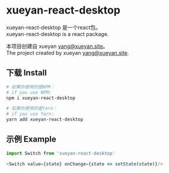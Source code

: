 # xueyan-react-desktop

xueyan-react-desktop 是一个react包。  
xueyan-react-desktop is a react package.  

本项目创建自 xueyan <yang@xueyan.site>。  
The project created by xueyan <yang@xueyan.site>.  

## 下载 Install

```bash
# 如果你使用的是NPM：
# if you use NPM: 
npm i xueyan-react-desktop

# 如果你使用的是Yarn：
# if you use Yarn: 
yarn add xueyan-react-desktop
```

## 示例 Example

```ts
import Switch from 'xueyan-react-desktop'

<Switch value={state} onChange={state => setState(state)}/>
```
